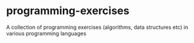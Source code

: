 programming-exercises
=====================

A collection of programming exercises (algorithms, data structures etc) in various programming languages
